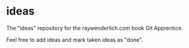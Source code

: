 # ideas
The "ideas" repository for the raywenderlich.com book Git Apprentice.

Feel free to add ideas and mark taken ideas as "done".
